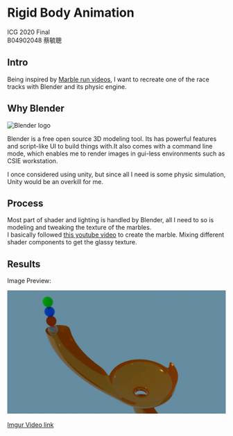 # Rigid Body Animation

ICG 2020 Final  
B04902048 蔡毓聰

## Intro

Being inspired by [Marble run videos](https://www.youtube.com/channel/UCYJdpnjuSWVOLgGT9fIzL0g), I want to recreate one of the race tracks with Blender and its physic engine.

## Why Blender

![Blender logo](https://download.blender.org/branding/blender_logo_socket.png)

Blender is a free open source 3D modeling tool. Its has powerful features and script-like UI to build things with.It also comes with a command line mode, which enables me to render images in gui-less environments such as CSIE workstation.

I once considered using unity, but since all I need is some physic simulation, Unity would be an overkill for me.

## Process

Most part of shader and lighting is handled by Blender, all I need to so is modeling and tweaking the texture of the marbles.  
I basically followed [this youtube video](https://www.youtube.com/watch?v=fwSbmCW8qVg) to create the marble. Mixing different shader components to get the glassy texture.

## Results

Image Preview:

![Result](result.png)

[Imgur Video link](https://imgur.com/zW7m8ob)
